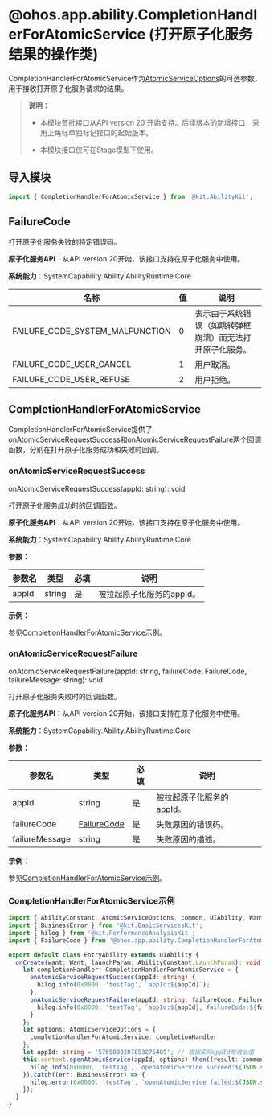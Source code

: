 # @ohos.app.ability.CompletionHandlerForAtomicService (打开原子化服务结果的操作类)
<!--Kit: Ability Kit-->
<!--Subsystem: Ability-->
<!--Owner: @littlejerry1; @wendel; @Luobniz21-->
<!--Designer: @ccllee1-->
<!--Tester: @lixueqing513-->
<!--Adviser: @huipeizi-->

CompletionHandlerForAtomicService作为[AtomicServiceOptions](js-apis-app-ability-atomicServiceOptions.md)的可选参数，用于接收打开原子化服务请求的结果。


> **说明：**
>
> - 本模块首批接口从API version 20 开始支持。后续版本的新增接口，采用上角标单独标记接口的起始版本。
>
> - 本模块接口仅可在Stage模型下使用。

## 导入模块

```ts
import { CompletionHandlerForAtomicService } from '@kit.AbilityKit';
```

## FailureCode

打开原子化服务失败的特定错误码。

**原子化服务API**：从API version 20开始，该接口支持在原子化服务中使用。

**系统能力**：SystemCapability.Ability.AbilityRuntime.Core

| 名称                                     | 值   | 说明                                       |
| ---------------------------------------- | ---- | ---------------------------------------- |
| FAILURE_CODE_SYSTEM_MALFUNCTION     | 0    | 表示由于系统错误（如跳转弹框崩溃）而无法打开原子化服务。 |
| FAILURE_CODE_USER_CANCEL            | 1    | 用户取消。 |
| FAILURE_CODE_USER_REFUSE            | 2    | 用户拒绝。 |

## CompletionHandlerForAtomicService

CompletionHandlerForAtomicService提供了[onAtomicServiceRequestSuccess](#onatomicservicerequestsuccess)和[onAtomicServiceRequestFailure](#onatomicservicerequestfailure)两个回调函数，分别在打开原子化服务成功和失败时回调。

### onAtomicServiceRequestSuccess

onAtomicServiceRequestSuccess(appId: string): void

打开原子化服务成功时的回调函数。

**原子化服务API**：从API version 20开始，该接口支持在原子化服务中使用。

**系统能力**：SystemCapability.Ability.AbilityRuntime.Core

**参数：**

| 参数名 | 类型 | 必填 | 说明 |
| -------- | -------- | -------- | -------- |
| appId | string | 是 | 被拉起原子化服务的appId。 |

**示例：**

参见[CompletionHandlerForAtomicService示例](#completionhandlerforatomicservice示例)。

### onAtomicServiceRequestFailure

onAtomicServiceRequestFailure(appId: string, failureCode: FailureCode, failureMessage: string): void

打开原子化服务失败时的回调函数。

**原子化服务API**：从API version 20开始，该接口支持在原子化服务中使用。

**系统能力**：SystemCapability.Ability.AbilityRuntime.Core

**参数：**

| 参数名 | 类型 | 必填 | 说明 |
| -------- | -------- | -------- | -------- |
| appId | string | 是 | 被拉起原子化服务的appId。 |
| failureCode | [FailureCode](#failurecode) | 是 | 失败原因的错误码。 |
| failureMessage | string | 是 | 失败原因的描述。 |

**示例：**

参见[CompletionHandlerForAtomicService示例](#completionhandlerforatomicservice示例)。

### CompletionHandlerForAtomicService示例

```ts
import { AbilityConstant, AtomicServiceOptions, common, UIAbility, Want, CompletionHandlerForAtomicService } from '@kit.AbilityKit';
import { BusinessError } from '@kit.BasicServicesKit';
import { hilog } from '@kit.PerformanceAnalysisKit';
import { FailureCode } from '@ohos.app.ability.CompletionHandlerForAtomicService';

export default class EntryAbility extends UIAbility {
  onCreate(want: Want, launchParam: AbilityConstant.LaunchParam): void {
    let completionHandler: CompletionHandlerForAtomicService = {
      onAtomicServiceRequestSuccess(appId: string) {
        hilog.info(0x0000, 'testTag', `appId:${appId}`);
      },
      onAtomicServiceRequestFailure(appId: string, failureCode: FailureCode, failureMessage: string) {
        hilog.info(0x0000, 'testTag', `appId:${appId}, failureCode:${failureCode}, failureMessage:${failureMessage}`);
      }
    };
    let options: AtomicServiceOptions = {
      completionHandlerForAtomicService: completionHandler
    };
    let appId: string = '5765880207853275489'; // 根据实际appId修改此值
    this.context.openAtomicService(appId, options).then((result: common.AbilityResult) => {
      hilog.info(0x0000, 'testTag', `openAtomicService succeed:${JSON.stringify(result)}`);
    }).catch((err: BusinessError) => {
      hilog.error(0x0000, 'testTag', `openAtomicService failed:${JSON.stringify(err)}`);
    });
  }
}

```